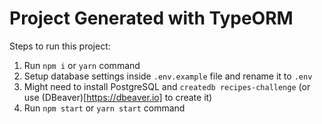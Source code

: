 # Project Generated with TypeORM

Steps to run this project:

1. Run `npm i` or `yarn` command
2. Setup database settings inside `.env.example` file and rename it to `.env`
3. Might need to install PostgreSQL and `createdb recipes-challenge` (or use (DBeaver)[https://dbeaver.io] to create it)
4. Run `npm start` or `yarn start` command
